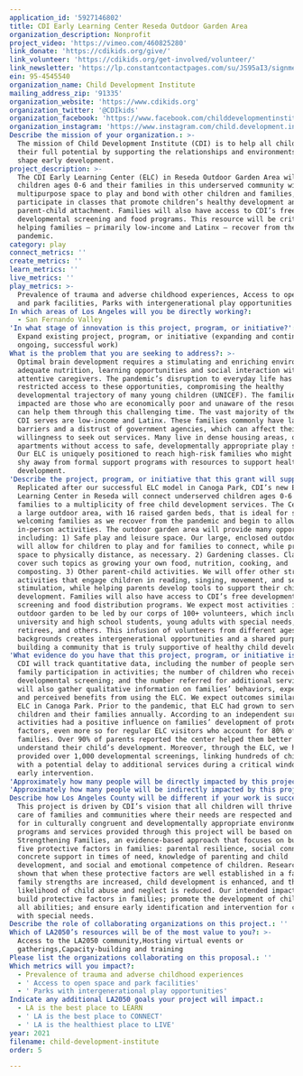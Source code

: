 ```yaml
---
application_id: '5927146802'
title: CDI Early Learning Center Reseda Outdoor Garden Area
organization_description: Nonprofit
project_video: 'https://vimeo.com/460825280'
link_donate: 'https://cdikids.org/give/'
link_volunteer: 'https://cdikids.org/get-involved/volunteer/'
link_newsletter: 'https://lp.constantcontactpages.com/su/JS95aI3/signmeupcdi'
ein: 95-4545540
organization_name: Child Development Institute
mailing_address_zip: '91335'
organization_website: 'https://www.cdikids.org'
organization_twitter: '@CDIkids'
organization_facebook: 'https://www.facebook.com/childdevelopmentinstitute'
organization_instagram: 'https://www.instagram.com/child.development.institute/?hl=en'
Describe the mission of your organization.: >-
  The mission of Child Development Institute (CDI) is to help all children reach
  their full potential by supporting the relationships and environments that
  shape early development.
project_description: >-
  The CDI Early Learning Center (ELC) in Reseda Outdoor Garden Area will provide
  children ages 0-6 and their families in this underserved community with a
  multipurpose space to play and bond with other children and families, and
  participate in classes that promote children’s healthy development and
  parent-child attachment. Families will also have access to CDI’s free child
  developmental screening and food programs. This resource will be critical for
  helping families – primarily low-income and Latinx – recover from the COVID-19
  pandemic.
category: play
connect_metrics: ''
create_metrics: ''
learn_metrics: ''
live_metrics: ''
play_metrics: >-
  Prevalence of trauma and adverse childhood experiences, Access to open space
  and park facilities, Parks with intergenerational play opportunities
In which areas of Los Angeles will you be directly working?:
  - San Fernando Valley
'In what stage of innovation is this project, program, or initiative?': >-
  Expand existing project, program, or initiative (expanding and continuing
  ongoing, successful work)
What is the problem that you are seeking to address?: >-
  Optimal brain development requires a stimulating and enriching environment,
  adequate nutrition, learning opportunities and social interaction with
  attentive caregivers. The pandemic’s disruption to everyday life has severely
  restricted access to these opportunities, compromising the healthy
  developmental trajectory of many young children (UNICEF). The families most
  impacted are those who are economically poor and unaware of the resources that
  can help them through this challenging time. The vast majority of the families
  CDI serves are low-income and Latinx. These families commonly have language
  barriers and a distrust of government agencies, which can affect their
  willingness to seek out services. Many live in dense housing areas, often in
  apartments without access to safe, developmentally appropriate play spaces.
  Our ELC is uniquely positioned to reach high-risk families who might otherwise
  shy away from formal support programs with resources to support healthy child
  development.
'Describe the project, program, or initiative that this grant will support to address the problem identified.': >-
  Replicated after our successful ELC model in Canoga Park, CDI’s new Early
  Learning Center in Reseda will connect underserved children ages 0-6 and their
  families to a multiplicity of free child development services. The Center has
  a large outdoor area, with 16 raised garden beds, that is ideal for safely
  welcoming families as we recover from the pandemic and begin to allow
  in-person activities. The outdoor garden area will provide many opportunities,
  including: 1) Safe play and leisure space. Our large, enclosed outdoor area
  will allow for children to play and for families to connect, while providing
  space to physically distance, as necessary. 2) Gardening classes. Classes will
  cover such topics as growing your own food, nutrition, cooking, and
  composting. 3) Other parent-child activities. We will offer other structured
  activities that engage children in reading, singing, movement, and sensory
  stimulation, while helping parents develop tools to support their child’s
  development. Families will also have access to CDI’s free developmental
  screening and food distribution programs. We expect most activities in our
  outdoor garden to be led by our corps of 100+ volunteers, which includes
  university and high school students, young adults with special needs,
  retirees, and others. This infusion of volunteers from different ages and
  backgrounds creates intergenerational opportunities and a shared purpose in
  building a community that is truly supportive of healthy child development.
'What evidence do you have that this project, program, or initiative is or will be successful, and how will you define and measure success?': >-
  CDI will track quantitative data, including the number of people served;
  family participation in activities; the number of children who receive a
  developmental screening; and the number referred for additional services. We
  will also gather qualitative information on families’ behaviors, experiences,
  and perceived benefits from using the ELC. We expect outcomes similar to our
  ELC in Canoga Park. Prior to the pandemic, that ELC had grown to serve 8,000
  children and their families annually. According to an independent survey, ELC
  activities had a positive influence on families’ development of protective
  factors, even more so for regular ELC visitors who account for 80% of
  families. Over 90% of parents reported the center helped them better
  understand their child’s development. Moreover, through the ELC, we have
  provided over 1,000 developmental screenings, linking hundreds of children
  with a potential delay to additional services during a critical window for
  early intervention.
'Approximately how many people will be directly impacted by this project, program, or initiative?': '5675'
'Approximately how many people will be indirectly impacted by this project, program, or initiative?': '7500'
Describe how Los Angeles County will be different if your work is successful.: >-
  This project is driven by CDI’s vision that all children will thrive in the
  care of families and communities where their needs are respected and provided
  for in culturally congruent and developmentally appropriate environments. All
  programs and services provided through this project will be based on
  Strengthening Families, an evidence-based approach that focuses on building
  five protective factors in families: parental resilience, social connections,
  concrete support in times of need, knowledge of parenting and child
  development, and social and emotional competence of children. Research has
  shown that when these protective factors are well established in a family,
  family strengths are increased, child development is enhanced, and the
  likelihood of child abuse and neglect is reduced. Our intended impact is to
  build protective factors in families; promote the development of children of
  all abilities; and ensure early identification and intervention for children
  with special needs.
Describe the role of collaborating organizations on this project.: ''
Which of LA2050’s resources will be of the most value to you?: >-
  Access to the LA2050 community,Hosting virtual events or
  gatherings,Capacity-building and training
Please list the organizations collaborating on this proposal.: ''
Which metrics will you impact?:
  - Prevalence of trauma and adverse childhood experiences
  - ' Access to open space and park facilities'
  - ' Parks with intergenerational play opportunities'
Indicate any additional LA2050 goals your project will impact.:
  - LA is the best place to LEARN
  - ' LA is the best place to CONNECT'
  - ' LA is the healthiest place to LIVE'
year: 2021
filename: child-development-institute
order: 5

---
```

